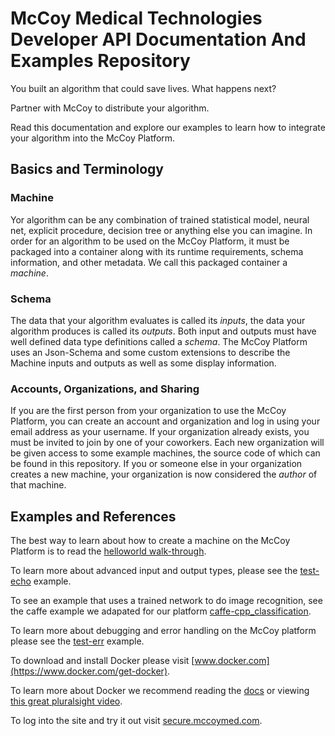 # McCoy Medical Technologies Developer API Documentation And Examples Repository

You built an algorithm that could save lives. What happens next?

Partner with McCoy to distribute your algorithm.

Read this documentation and explore our examples to learn how to integrate your algorithm into the McCoy Platform.

## Basics and Terminology

### Machine
Yor algorithm can be any combination of trained statistical model, neural net, explicit procedure, decision tree or 
anything else you can imagine.
In order for an algorithm to be used on the McCoy Platform, it must be packaged into a container along with its runtime 
requirements, schema information, and other metadata.
We call this packaged container a _machine_.

### Schema
The data that your algorithm evaluates is called its _inputs_, the data your algorithm produces is called its _outputs_.
Both input and outputs must have well defined data type definitions called a _schema_.
The McCoy Platform uses an Json-Schema and some custom extensions to describe the Machine inputs and outputs as well as 
some display information. 

### Accounts, Organizations, and Sharing
If you are the first person from your organization to use the McCoy Platform, you can create an account and organization
and log in using your email address as your username. If your organization already exists, you must be invited to join
by one of your coworkers.
Each new organization will be given access to some example machines, the source code of which can be found in this repository.
If you or someone else in your organization creates a new machine, your organization is now considered the _author_ of that machine.


## Examples and References
The best way to learn about how to create a machine on the McCoy Platform is to read the [helloworld walk-through](./test-helloworld/README.md).

To learn more about advanced input and output types, please see the [test-echo](/test-echo/README.md) example.

To see an example that uses a trained network to do image recognition, see the caffe example we adapated for our platform 
[caffe-cpp_classification](../caffe-cpp_classification/).

To learn more about debugging and error handling on the McCoy platform please see the [test-err](../test-err/) example.

To download and install Docker please visit [www.docker.com](https://www.docker.com/get-docker).

To learn more about Docker we recommend reading the [docs](https://docs.docker.com/) or viewing 
[this great pluralsight video](https://www.pluralsight.com/courses/docker-deep-dive).

To log into the site and try it out visit [secure.mccoymed.com](https://secure.mccoymed.com).
